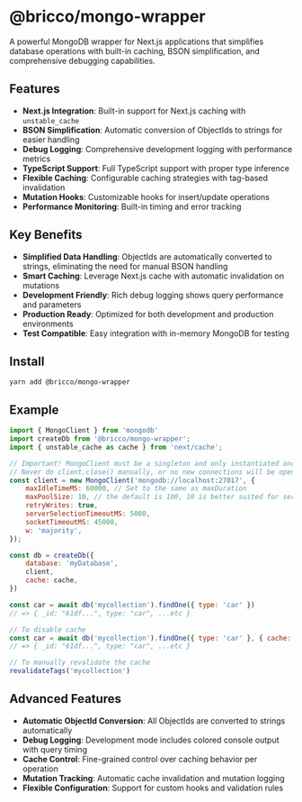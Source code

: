 # @bricco/mongo-wrapper

A powerful MongoDB wrapper for Next.js applications that simplifies database operations with built-in caching, BSON simplification, and comprehensive debugging capabilities.

## Features

- **Next.js Integration**: Built-in support for Next.js caching with `unstable_cache`
- **BSON Simplification**: Automatic conversion of ObjectIds to strings for easier handling
- **Debug Logging**: Comprehensive development logging with performance metrics
- **TypeScript Support**: Full TypeScript support with proper type inference
- **Flexible Caching**: Configurable caching strategies with tag-based invalidation
- **Mutation Hooks**: Customizable hooks for insert/update operations
- **Performance Monitoring**: Built-in timing and error tracking

## Key Benefits

- **Simplified Data Handling**: ObjectIds are automatically converted to strings, eliminating the need for manual BSON handling
- **Smart Caching**: Leverage Next.js cache with automatic invalidation on mutations
- **Development Friendly**: Rich debug logging shows query performance and parameters
- **Production Ready**: Optimized for both development and production environments
- **Test Compatible**: Easy integration with in-memory MongoDB for testing

## Install

```shell
yarn add @bricco/mongo-wrapper
```

## Example

```js
import { MongoClient } from 'mongodb'
import createDb from '@bricco/mongo-wrapper';
import { unstable_cache as cache } from 'next/cache';

// Important! MongoClient must be a singleton and only instantiated once.
// Never do client.close() manually, or no new connections will be opened.
const client = new MongoClient('mongodb://localhost:27017', {
	maxIdleTimeMS: 60000, // Set to the same as maxDuration 
	maxPoolSize: 10, // the default is 100, 10 is better suited for serverless
	retryWrites: true,
	serverSelectionTimeoutMS: 5000,
	socketTimeoutMS: 45000,
	w: 'majority',
});

const db = createDb({
	database: 'myDatabase',
	client,
	cache: cache,
})

const car = await db('mycollection').findOne({ type: 'car' })
// => { _id: "61df...", type: "car", ...etc }

// To disable cache
const car = await db('mycollection').findOne({ type: 'car' }, { cache: false })
// => { _id: "61df...", type: "car", ...etc }

// To manually revalidate the cache
revalidateTags('mycollection')
```

## Advanced Features

- **Automatic ObjectId Conversion**: All ObjectIds are converted to strings automatically
- **Debug Logging**: Development mode includes colored console output with query timing
- **Cache Control**: Fine-grained control over caching behavior per operation
- **Mutation Tracking**: Automatic cache invalidation and mutation logging
- **Flexible Configuration**: Support for custom hooks and validation rules
